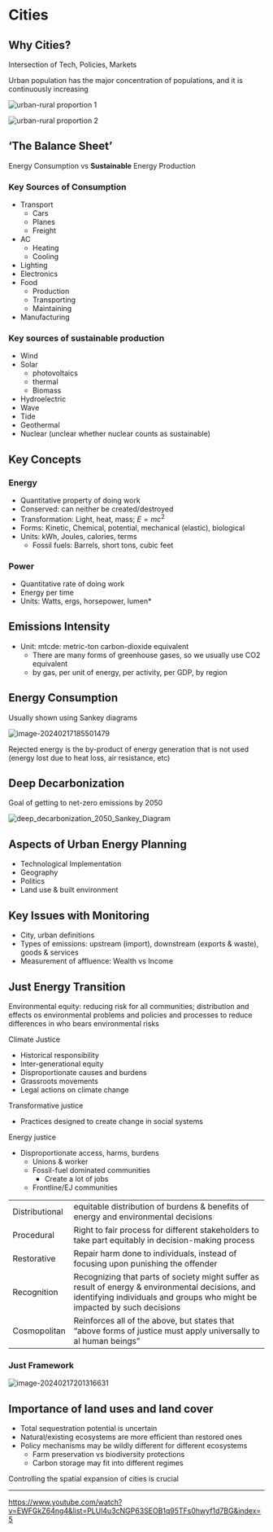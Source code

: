 # Cities

## Why Cities?

Intersection of Tech, Policies, Markets

Urban population has the major concentration of populations, and it is continuously increasing

![urban-rural proportion 1](./assets/urban-rural_proportion_1.png)

![urban-rural proportion 2](./assets/urban-rural_proportion_2.png)

## ‘The Balance Sheet’

Energy Consumption vs **Sustainable** Energy Production

### Key Sources of Consumption

- Transport
  - Cars
  - Planes
  - Freight
- AC
  - Heating
  - Cooling
- Lighting
- Electronics
- Food
  - Production
  - Transporting
  - Maintaining
- Manufacturing

### Key sources of sustainable production

- Wind
- Solar
  - photovoltaics
  - thermal
  - Biomass
- Hydroelectric
- Wave
- Tide
- Geothermal
- Nuclear (unclear whether nuclear counts as sustainable)

## Key Concepts

### Energy

- Quantitative property of doing work
- Conserved: can neither be created/destroyed
- Transformation: Light, heat, mass; $E=mc^2$
- Forms: Kinetic, Chemical, potential, mechanical (elastic), biological
- Units: kWh, Joules, calories, terms
  - Fossil fuels: Barrels, short tons, cubic feet

### Power

- Quantitative rate of doing work
- Energy per time
- Units: Watts, ergs, horsepower, lumen*

## Emissions Intensity

- Unit: mtcde: metric-ton carbon-dioxide equivalent
  - There are many forms of greenhouse gases, so we usually use CO2 equivalent
  - by gas, per unit of energy, per activity, per GDP, by region

## Energy Consumption

Usually shown using Sankey diagrams

![image-20240217185501479](./assets/image-20240217185501479.png)

Rejected energy is the by-product of energy generation that is not used (energy lost due to heat loss, air resistance, etc)

## Deep Decarbonization

Goal of getting to net-zero emissions by 2050

![deep_decarbonization_2050_Sankey_Diagram](./assets/deep_decarbonization_2050_Sankey_Diagram.png)

## Aspects of Urban Energy Planning

- Technological Implementation
- Geography
- Politics
- Land use & built environment

## Key Issues with Monitoring

- City, urban definitions
- Types of emissions: upstream (import), downstream (exports & waste), goods & services
- Measurement of affluence: Wealth vs Income

## Just Energy Transition

Environmental equity: reducing risk for all communities; distribution and effects os environmental problems and policies and processes to reduce differences in who bears environmental risks

Climate Justice

- Historical responsibility
- Inter-generational equity
- Disproportionate causes and burdens
- Grassroots movements
- Legal actions on climate change

Transformative justice

- Practices designed to create change in social systems

Energy justice

- Disproportionate access, harms, burdens
  - Unions & worker
  - Fossil-fuel dominated communities
    - Create a lot of jobs
  - Frontline/EJ communities 

|                |                                                              |
| -------------- | ------------------------------------------------------------ |
| Distributional | equitable distribution of burdens & benefits of energy and environmental decisions |
| Procedural     | Right to fair process for different stakeholders to take part equitably in decision-making process |
| Restorative    | Repair harm done to individuals, instead of focusing upon punishing the offender |
| Recognition    | Recognizing that parts of society might suffer as result of energy & environmental decisions, and identifying individuals and groups who might be impacted by such decisions |
| Cosmopolitan   | Reinforces all of the above, but states that “above forms of justice must apply universally to al human beings” |

### Just Framework

![image-20240217201316631](./assets/image-20240217201316631.png)

## Importance of land uses and land cover

- Total sequestration potential is uncertain
- Natural/existing ecosystems are more efficient than restored ones
- Policy mechanisms may be wildly different for different ecosystems
  - Farm preservation vs biodiversity protections
  - Carbon storage may fit into different regimes

Controlling the spatial expansion of cities is crucial

---

https://www.youtube.com/watch?v=EWFGkZ64ng4&list=PLUl4u3cNGP63SEOB1q95TFs0hwyf1d7BG&index=5
